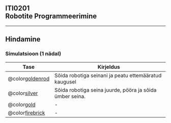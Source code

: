## ITI0201<br />Robotite Programmeerimine

---

## Hindamine
### Simulatsioon (1 nädal)

Tase | Kirjeldus
-----|----------
@color[goldenrod](Pronks) | Sõida robotiga seinani ja peatu ettemääratud kaugusel
@color[silver](Hõbe) | Sõida robotiga seina juurde, pööra ja sõida ümber seina.
@color[gold](Kuld) | -
@color[firebrick](Eliit) | -
